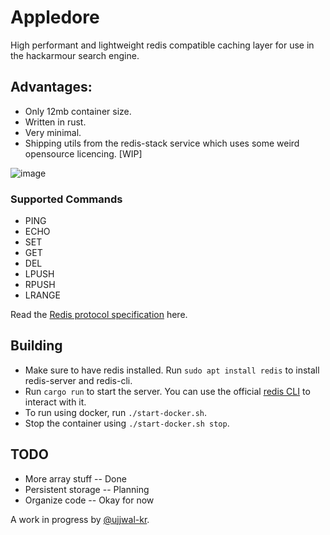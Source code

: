 # Appledore

High performant and lightweight redis compatible caching layer for use in the hackarmour search engine.

## Advantages:

- Only 12mb container size.
- Written in rust.
- Very minimal.
- Shipping utils from the redis-stack service which uses some weird opensource licencing. [WIP]

![image](https://user-images.githubusercontent.com/38783809/221806792-74f4f4e2-c3b9-401e-bfe8-d80c70f7cf74.png)

### Supported Commands
- PING
- ECHO
- SET
- GET
- DEL
- LPUSH
- RPUSH
- LRANGE

Read the [Redis protocol specification](https://redis.io/docs/reference/protocol-spec/) here.

## Building

- Make sure to have redis installed. Run `sudo apt install redis` to install redis-server and redis-cli.
- Run `cargo run` to start the server. You can use the official [redis CLI](https://redis.io/docs/ui/cli/) to interact with it.
- To run using docker, run `./start-docker.sh`.
- Stop the container using `./start-docker.sh stop`.

## TODO
- More array stuff    -- Done
- Persistent storage  -- Planning
- Organize code       -- Okay for now

A work in progress by [@ujjwal-kr](https://github.com/ujjwal-kr).
